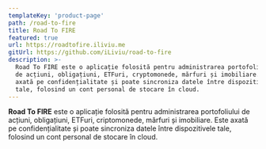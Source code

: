```yaml
---
templateKey: 'product-page'
path: /road-to-fire
title: Road To FIRE
featured: true
url: https://roadtofire.iliviu.me
gitUrl: https://github.com/iLiviu/road-to-fire
description: >-
  Road To FIRE este o aplicație folosită pentru administrarea portofoliului
  de acțiuni, obligațiuni, ETFuri, cryptomonede, mărfuri și imobiliare. Este
  axată pe confidențialitate și poate sincroniza datele între dispozitivele
  tale, folosind un cont personal de stocare în cloud.
---
```

**Road To FIRE** este o aplicație folosită pentru administrarea portofoliului
de acțiuni, obligațiuni, ETFuri, criptomonede, mărfuri și imobiliare. Este
axată pe confidențialitate și poate sincroniza datele între dispozitivele
tale, folosind un cont personal de stocare în cloud.
